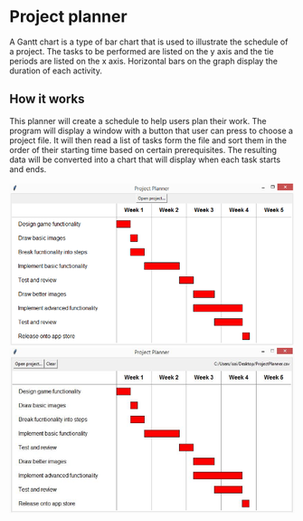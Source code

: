 <h1>Project planner</h1>
A Gantt chart is a type of bar chart that is used to illustrate the schedule of a project. 
The tasks to be performed are listed on the y axis and the tie periods are listed on the x axis.
Horizontal bars on the graph display the duration of each activity.
<h2>How it works</h2>
This planner will create a schedule to help users plan their work. The program will display a window 
with a button that user can press to choose a project file. It will then read a list of tasks form the
file and sort them in the order of their starting time based on certain prerequisites. The resulting data 
will be converted into a chart that will display when each task starts and ends.
<br>
<br>

<img src="ProjectPlanner.PNG">
<img src="PPH.JPG">
